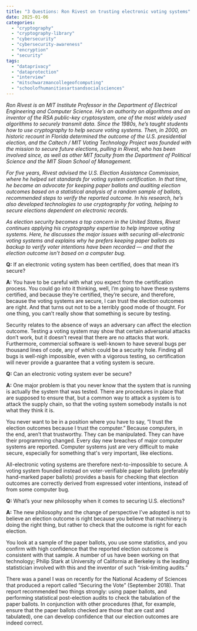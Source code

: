 ```yaml
---
title: "3 Questions: Ron Rivest on trusting electronic voting systems"
date: 2025-01-06
categories: 
  - "cryptography"
  - "cryptography-library"
  - "cybersecurity"
  - "cybersecurity-awareness"
  - "encryption"
  - "security"
tags: 
  - "dataprivacy"
  - "dataprotection"
  - "interview"
  - "mitschwarzmancollegeofcomputing"
  - "schoolofhumanitiesartsandsocialsciences"
---
```


_Ron Rivest is an MIT Institute Professor in the Department of Electrical Engineering and Computer Science. He’s an authority on algorithms and an inventor of the RSA public-key cryptosystem, one of the most widely used algorithms to securely transmit data. Since the 1980s, he’s taught students how to use cryptography to help secure voting systems. Then, in 2000, an historic recount in Florida determined the outcome of the U.S. presidential election, and the Caltech / MIT Voting Technology Project was founded with the mission to secure future elections, pulling in Rivest, who has been involved since, as well as other MIT faculty from the Department of Political Science and the MIT Sloan School of Management._

_For five years, Rivest advised the U.S. Election Assistance Commission, where he helped set standards for voting system certification. In that time, he became an advocate for keeping paper ballots and auditing election outcomes based on a statistical analysis of a random sample of ballots, recommended steps to verify the reported outcome. In his research, he’s also developed technologies to use cryptography for voting, helping to secure elections dependent on electronic records._

_As election security becomes a top concern in the United States, Rivest continues applying his cryptography expertise to help improve voting systems. Here, he discusses the major issues with securing all-electronic voting systems and explains why he prefers keeping paper ballots as backup to verify voter intentions have been recorded_ — _and that the election outcome isn’t based on a computer bug._

**Q:** If an electronic voting system has been certified, does that mean it’s secure?

**A:** You have to be careful with what you expect from the certification process. You could go into it thinking, well, I’m going to have these systems certified, and because they’re certified, they’re secure, and therefore, because the voting systems are secure, I can trust the election outcomes are right. And that turns out not to be a terribly good mode of thought. For one thing, you can’t really show that something is secure by testing.

Security relates to the absence of ways an adversary can affect the election outcome. Testing a voting system may show that certain adversarial attacks don’t work, but it doesn’t reveal that there are no attacks that work. Furthermore, commercial software is well-known to have several bugs per thousand lines of code, any of which could be a security hole. Finding all bugs is well-nigh impossible, even with a vigorous testing, so certification will never provide a guarantee that a voting system is secure.

**Q:** Can an electronic voting system ever be secure?

**A:** One major problem is that you never know that the system that is running is actually the system that was tested. There are procedures in place that are supposed to ensure that, but a common way to attack a system is to attack the supply chain, so that the voting system somebody installs is not what they think it is.

You never want to be in a position where you have to say, “I trust the election outcomes because I trust the computer.” Because computers, in the end, aren’t that trustworthy. They can be manipulated. They can have their programming changed. Every day new breaches of major computer systems are reported. Computer systems just are very difficult to make secure, especially for something that's very important, like elections.

All-electronic voting systems are therefore next-to-impossible to secure. A voting system founded instead on voter-verifiable paper ballots (preferably hand-marked paper ballots) provides a basis for checking that election outcomes are correctly derived from expressed voter intentions, instead of from some computer bug.

**Q:** What’s your new philosophy when it comes to securing U.S. elections?

**A:** The new philosophy and the change of perspective I’ve adopted is not to believe an election outcome is right because you believe that machinery is doing the right thing, but rather to check that the outcome is right for each election.

You look at a sample of the paper ballots, you use some statistics, and you confirm with high confidence that the reported election outcome is consistent with that sample. A number of us have been working on that technology; Philip Stark at University of California at Berkeley is the leading statistician involved with this and the inventor of such “risk-limiting audits.”

There was a panel I was on recently for the National Academy of Sciences that produced a report called “Securing the Vote” (September 2018). That report recommended two things strongly: using paper ballots, and performing statistical post-election audits to check the tabulation of the paper ballots. In conjunction with other procedures (that, for example, ensure that the paper ballots checked are those that are cast and tabulated), one can develop confidence that our election outcomes are indeed correct.
